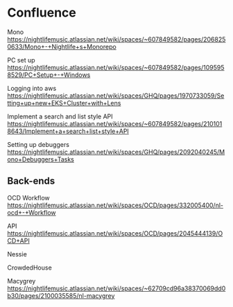 # Confluence

Mono
https://nightlifemusic.atlassian.net/wiki/spaces/~607849582/pages/2068250633/Mono+-+Nightlife+s+Monorepo

PC set up
https://nightlifemusic.atlassian.net/wiki/spaces/~607849582/pages/1095958529/PC+Setup+-+Windows

Logging into aws
https://nightlifemusic.atlassian.net/wiki/spaces/GHQ/pages/1970733059/Setting+up+new+EKS+Cluster+with+Lens

Implement a search and list style API
https://nightlifemusic.atlassian.net/wiki/spaces/~607849582/pages/2101018643/Implement+a+search+list+style+API

Setting up debuggers
https://nightlifemusic.atlassian.net/wiki/spaces/GHQ/pages/2092040245/Mono+Debuggers+Tasks

## Back-ends

OCD
Workflow
https://nightlifemusic.atlassian.net/wiki/spaces/OCD/pages/332005400/nl-ocd+-+Workflow

API
https://nightlifemusic.atlassian.net/wiki/spaces/OCD/pages/2045444139/OCD+API

Nessie


CrowdedHouse


Macygrey
https://nightlifemusic.atlassian.net/wiki/spaces/~62709cd96a38370069dd0b30/pages/2100035585/nl-macygrey
